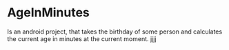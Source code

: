 # AgeInMinutes
Is an android project, that takes the birthday of some person and calculates the current age in minutes at the current moment.
jjjj